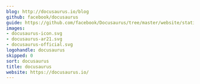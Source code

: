 ```yaml
---
blog: http://docusaurus.io/blog
github: facebook/docusaurus
guide: https://github.com/facebook/Docusaurus/tree/master/website/static/img
images:
- docusaurus-icon.svg
- docusaurus-ar21.svg
- docusaurus-official.svg
logohandle: docusaurus
skipped: 0
sort: docusaurus
title: docusaurus
website: https://docusaurus.io/
---
```

